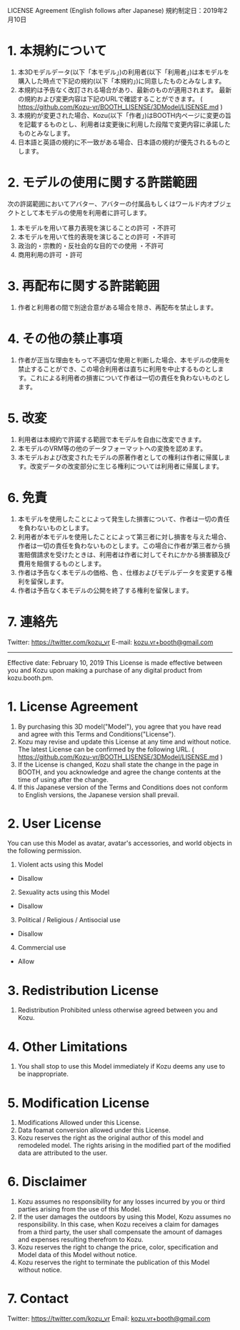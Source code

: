 LICENSE Agreement (English follows after Japanese)
規約制定日：2019年2月10日

# 1. 本規約について
1. 本3Dモデルデータ(以下「本モデル」)の利用者(以下「利用者」)は本モデルを購入した時点で下記の規約(以下「本規約」)に同意したものとみなします。
2. 本規約は予告なく改訂される場合があり、最新のものが適用されます。
最新の規約および変更内容は下記のURLで確認することができます。
( https://github.com/Kozu-vr/BOOTH_LISENSE/3DModel/LISENSE.md )
3. 本規約が変更された場合、Kozu(以下「作者」)はBOOTH内ページに変更の旨を記載するものとし、利用者は変更後に利用した段階で変更内容に承諾したものとみなします。
4. 日本語と英語の規約に不一致がある場合、日本語の規約が優先されるものとします。

# 2. モデルの使用に関する許諾範囲
次の許諾範囲においてアバター、アバターの付属品もしくはワールド内オブジェクトとして本モデルの使用を利用者に許可します。
1. 本モデルを用いて暴力表現を演じることの許可
 ・不許可
2. 本モデルを用いて性的表現を演じることの許可
 ・不許可
3. 政治的・宗教的・反社会的な目的での使用
 ・不許可
4. 商用利用の許可
 ・許可

# 3. 再配布に関する許諾範囲
1. 作者と利用者の間で別途合意がある場合を除き、再配布を禁止します。

# 4. その他の禁止事項
1. 作者が正当な理由をもって不適切な使用と判断した場合、本モデルの使用を禁止することができ、この場合利用者は直ちに利用を中止するものとします。これによる利用者の損害について作者は一切の責任を負わないものとします。

# 5. 改変
1. 利用者は本規約で許諾する範囲で本モデルを自由に改変できます。
2. 本モデルのVRM等の他のデータフォーマットへの変換を認めます。
3. 本モデルおよび改変されたモデルの原著作者としての権利は作者に帰属します。改変データの改変部分に生じる権利については利用者に帰属します。

# 6. 免責
1. 本モデルを使用したことによって発生した損害について、作者は一切の責任を負わないものとします。
2. 利用者が本モデルを使用したことによって第三者に対し損害を与えた場合、作者は一切の責任を負わないものとします。この場合に作者が第三者から損害賠償請求を受けたときは、利用者は作者に対してそれにかかる損害額及び費用を賠償するものとします。
3. 作者は予告なく本モデルの価格、色 、仕様およびモデルデータを変更する権利を留保します。
4. 作者は予告なく本モデルの公開を終了する権利を留保します。

# 7. 連絡先
Twitter: https://twitter.com/kozu_vr
E-mail: kozu.vr+booth@gmail.com

---
Effective date: February 10, 2019
This License is made effective between you and Kozu upon making a purchase of any digital product from kozu.booth.pm.
# 1. License Agreement
1. By purchasing this 3D model("Model"), you agree that you have read and agree with this Terms and Conditions("License").
2. Kozu may revise and update this License at any time and without notice.
The latest License can be confirmed by the following URL.
( https://github.com/Kozu-vr/BOOTH_LISENSE/3DModel/LISENSE.md )
3. If the License is changed, Kozu shall state the change in the page in BOOTH, and you acknowledge and agree the change contents at the time of using after the change.
4. If this Japanese version of the Terms and Conditions does not conform to English versions, the Japanese version shall prevail.

# 2. User License
You can use this Model as avatar, avatar's accessories, and world objects in the following permission.
1. Violent acts using this Model
 - Disallow
2. Sexuality acts using this Model
 - Disallow
3. Political / Religious / Antisocial use
 - Disallow
4. Commercial use
 - Allow

# 3. Redistribution License
1. Redistribution Prohibited unless otherwise agreed between you and Kozu.

# 4. Other Limitations
1. You shall stop to use this Model immediately if Kozu deems any use to be inappropriate.

# 5. Modification License
1. Modifications Allowed under this License.
2. Data foamat conversion allowed under this License.
3. Kozu reserves the right as the original author of this model and remodeled model. The rights arising in the modified part of the modified data are attributed to the user.

# 6. Disclaimer
1. Kozu assumes no responsibility for any losses incurred by you or third parties arising from the use of this Model.
2. If the user damages the outdoors by using this Model, Kozu assumes no responsibility. In this case, when Kozu receives a claim for damages from a third party, the user shall compensate the amount of damages and expenses resulting therefrom to Kozu.
3. Kozu reserves the right to change the price, color, specification and Model data of this Model without notice.
4. Kozu reserves the right to terminate the publication of this Model without notice.

# 7. Contact
Twitter: https://twitter.com/kozu_vr
Email: kozu.vr+booth@gmail.com
